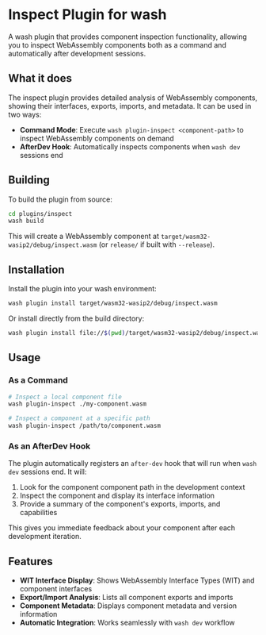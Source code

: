 # Inspect Plugin for wash

A wash plugin that provides component inspection functionality, allowing you to inspect WebAssembly components both as a command and automatically after development sessions.

## What it does

The inspect plugin provides detailed analysis of WebAssembly components, showing their interfaces, exports, imports, and metadata. It can be used in two ways:

- **Command Mode**: Execute `wash plugin-inspect <component-path>` to inspect WebAssembly components on demand
- **AfterDev Hook**: Automatically inspects components when `wash dev` sessions end

## Building

To build the plugin from source:

```bash
cd plugins/inspect
wash build
```

This will create a WebAssembly component at `target/wasm32-wasip2/debug/inspect.wasm` (or `release/` if built with `--release`).

## Installation

Install the plugin into your wash environment:

```bash
wash plugin install target/wasm32-wasip2/debug/inspect.wasm
```

Or install directly from the build directory:

```bash
wash plugin install file://$(pwd)/target/wasm32-wasip2/debug/inspect.wasm
```

## Usage

### As a Command

```bash
# Inspect a local component file
wash plugin-inspect ./my-component.wasm

# Inspect a component at a specific path
wash plugin-inspect /path/to/component.wasm
```

### As an AfterDev Hook

The plugin automatically registers an `after-dev` hook that will run when `wash dev` sessions end. It will:

1. Look for the component component path in the development context
2. Inspect the component and display its interface information
3. Provide a summary of the component's exports, imports, and capabilities

This gives you immediate feedback about your component after each development iteration.

## Features

- **WIT Interface Display**: Shows WebAssembly Interface Types (WIT) and component interfaces
- **Export/Import Analysis**: Lists all component exports and imports
- **Component Metadata**: Displays component metadata and version information
- **Automatic Integration**: Works seamlessly with `wash dev` workflow
